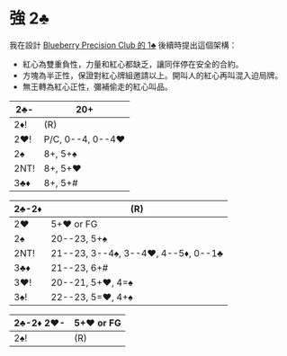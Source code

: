 # 強 2♣

我在設計 [Blueberry Precision Club 的 1♣](https://jdh8.github.io/bridge-systems/Blue/1C.html)
後續時提出這個架構：

- 紅心為雙重負性，力量和紅心都缺乏，讓同伴停在安全的合約。
- 方塊為半正性，保證對紅心牌組邀請以上。開叫人的紅心再叫混入迫局牌。
- 無王轉為紅心正性，彌補偷走的紅心叫品。

| 2♣-  | 20+ |
|------|-----|
| 2♦!  | (R)
| 2♥!  | P/C, 0--4, 0--4♥
| 2♠   | 8+, 5+♠
| 2NT! | 8+, 5+♥
| 3♣♦  | 8+, 5+#

| 2♣-2♦ | (R) |
|-------|-----|
| 2♥    | 5+♥ or FG
| 2♠    | 20--23, 5+♠
| 2NT!  | 21--23, 3--4♠, 3--4♥, 4--5♦, 0--1♣
| 3♣♦   | 21--23, 6+#
| 3♥!   | 20--21, 5+♥, 4=♠
| 3♠!   | 22--23, 5=♥, 4+♠

| 2♣-2♦ 2♥- | 5+♥ or FG |
|-----------|-----------|
| 2♠!       | (R)
